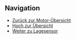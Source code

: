
## Navigation


* [Zurück zur Motor-Übersicht](../06_03_Motoren/index.html)  
* [Hoch zur Übersicht](../index.html)  
* [Weiter zu Lagesensor](../06_05_LageSensor/index.html)  

